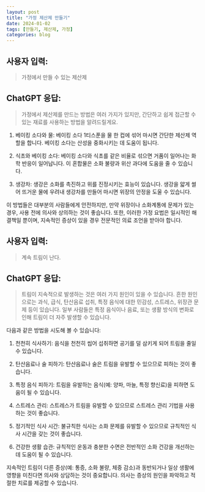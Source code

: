 ```yaml
---
layout: post
title: "가정 제산제 만들기"
date: 2024-01-02
tags: [만들기, 제산제, 가정]
categories: blog
---
```


## 사용자 입력:
> 가정에서 만들 수 있는 제산제

## ChatGPT 응답:
> 가정에서 제산제를 만드는 방법은 여러 가지가 있지만, 간단하고 쉽게 접근할 수 있는 재료를 사용하는 방법을 알려드릴게요.

1. 베이킹 소다와 물: 베이킹 소다 1티스푼을 물 한 컵에 섞어 마시면 간단한 제산제 역할을 합니다. 베이킹 소다는 산성을 중화시키는 데 도움이 됩니다.

2. 식초와 베이킹 소다: 베이킹 소다와 식초를 같은 비율로 섞으면 거품이 일어나는 화학 반응이 일어납니다. 이 혼합물은 소화 불량과 위산 과다에 도움을 줄 수 있습니다.

3. 생강차: 생강은 소화를 촉진하고 위를 진정시키는 효능이 있습니다. 생강을 얇게 썰어 뜨거운 물에 우려내 생강차를 만들어 마시면 위장의 안정을 도울 수 있습니다.

이 방법들은 대부분의 사람들에게 안전하지만, 만약 위장이나 소화계통에 문제가 있는 경우, 사용 전에 의사와 상의하는 것이 좋습니다. 또한, 이러한 가정 요법은 일시적인 해결책일 뿐이며, 지속적인 증상이 있을 경우 전문적인 의료 조언을 받아야 합니다.

## 사용자 입력:
> 계속 트림이 난다.

## ChatGPT 응답:
> 트림이 지속적으로 발생하는 것은 여러 가지 원인이 있을 수 있습니다. 흔한 원인으로는 과식, 급식, 탄산음료 섭취, 특정 음식에 대한 민감성, 스트레스, 위장관 문제 등이 있습니다. 일부 사람들은 특정 음식이나 음료, 또는 생활 방식의 변화로 인해 트림이 더 자주 발생할 수 있습니다.

다음과 같은 방법을 시도해 볼 수 있습니다:

1. 천천히 식사하기: 음식을 천천히 씹어 섭취하면 공기를 덜 삼키게 되어 트림을 줄일 수 있습니다.

2. 탄산음료나 술 피하기: 탄산음료나 술은 트림을 유발할 수 있으므로 피하는 것이 좋습니다.

3. 특정 음식 피하기: 트림을 유발하는 음식(예: 양파, 마늘, 특정 향신료)을 피하면 도움이 될 수 있습니다.

4. 스트레스 관리: 스트레스가 트림을 유발할 수 있으므로 스트레스 관리 기법을 사용하는 것이 좋습니다.

5. 정기적인 식사 시간: 불규칙한 식사는 소화 문제를 유발할 수 있으므로 규칙적인 식사 시간을 갖는 것이 좋습니다.

6. 건강한 생활 습관: 규칙적인 운동과 충분한 수면은 전반적인 소화 건강을 개선하는 데 도움이 될 수 있습니다.

지속적인 트림이 다른 증상(예: 통증, 소화 불량, 체중 감소)과 동반되거나 일상 생활에 영향을 미친다면 의사와 상담하는 것이 중요합니다. 의사는 증상의 원인을 파악하고 적절한 치료를 제공할 수 있습니다.

